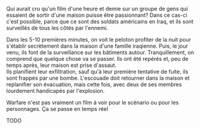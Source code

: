 Qui aurait cru qu'un film d'une heure et demie sur un groupe de gens qui essaient de sortir d'une maison puisse être passionnant? Dans ce cas-ci c'est possible, parce que ce sont des soldats américains en Iraq, et ils sont surveillés de tous les côtés par l'ennemi.

Dans les 5-10 premières minutes, on voit le peloton profiter de la nuit pour s'établir secrètement dans la maison d'une famille iraqienne. Puis, le jour venu, ils font de la surveillance sur les bâtiments autour. Tranquillement, on comprend que quelque chose va se passer. Ils ont été repérés et, peu de temps après, leur maison est prise d'assaut.  
Ils planifient leur exfiltration, sauf qu'à leur première tentative de fuite, ils sont frappés par une bombe. L'escouade doit retourner dans la maison et replanifier son évacuation, mais cette fois, avec deux de ses membres lourdement handicapés par l'explosion.

Warfare n'est pas vraiment un film à voir pour le scénario ou pour les personnages. Ça se passe en temps réel

TODO
